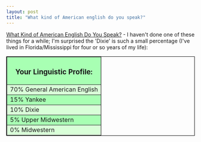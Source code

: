 ```yaml
---
layout: post
title: "What kind of American english do you speak?"
---
```




<p><a href="http://www.blogthings.com/amenglishdialecttest/">What Kind of American English Do You Speak?</a> - I haven't done one of these things for a while; I'm surprised the 'Dixie' is such a small percentage (I've lived in Florida/Mississippi for four or so years of my life):</p>
  
<table width=400 align=center border=1 bordercolor=black cellspacing=0 cellpadding=2>
<tr><td align="center" bgcolor="#A8FFB3">
<h3>Your Linguistic Profile:</h3>
</td></tr><tr><td bgcolor="#D9FFD8">
70% General American English</td></tr><tr><td bgcolor="#A8FFB3">
15% Yankee</td></tr><tr><td bgcolor="#D9FFD8">
10% Dixie</td></tr><tr><td bgcolor="#A8FFB3">
5% Upper Midwestern</td></tr><tr><td bgcolor="#D9FFD8">
0% Midwestern</td></tr></table>



